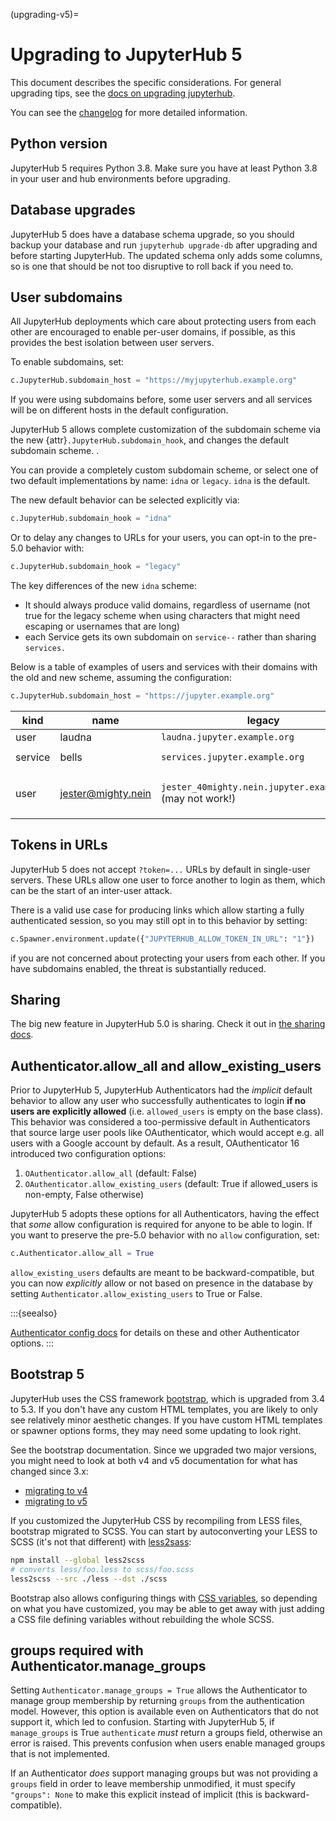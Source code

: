 (upgrading-v5)=

# Upgrading to JupyterHub 5

This document describes the specific considerations.
For general upgrading tips, see the [docs on upgrading jupyterhub](upgrading).

You can see the [changelog](changelog) for more detailed information.

## Python version

JupyterHub 5 requires Python 3.8.
Make sure you have at least Python 3.8 in your user and hub environments before upgrading.

## Database upgrades

JupyterHub 5 does have a database schema upgrade,
so you should backup your database and run `jupyterhub upgrade-db` after upgrading and before starting JupyterHub.
The updated schema only adds some columns, so is one that should be not too disruptive to roll back if you need to.

## User subdomains

All JupyterHub deployments which care about protecting users from each other are encouraged to enable per-user domains, if possible,
as this provides the best isolation between user servers.

To enable subdomains, set:

```python
c.JupyterHub.subdomain_host = "https://myjupyterhub.example.org"
```

If you were using subdomains before, some user servers and all services will be on different hosts in the default configuration.

JupyterHub 5 allows complete customization of the subdomain scheme via the new {attr}`.JupyterHub.subdomain_hook`,
and changes the default subdomain scheme.
.

You can provide a completely custom subdomain scheme, or select one of two default implementations by name: `idna` or `legacy`. `idna` is the default.

The new default behavior can be selected explicitly via:

```python
c.JupyterHub.subdomain_hook = "idna"
```

Or to delay any changes to URLs for your users, you can opt-in to the pre-5.0 behavior with:

```python
c.JupyterHub.subdomain_hook = "legacy"
```

The key differences of the new `idna` scheme:

- It should always produce valid domains, regardless of username (not true for the legacy scheme when using characters that might need escaping or usernames that are long)
- each Service gets its own subdomain on `service--` rather than sharing `services.`

Below is a table of examples of users and services with their domains with the old and new scheme, assuming the configuration:

```python
c.JupyterHub.subdomain_host = "https://jupyter.example.org"
```

| kind    | name               | legacy                                                     | idna                                                                                                  |
| ------- | ------------------ | ---------------------------------------------------------- | ----------------------------------------------------------------------------------------------------- |
| user    | laudna             | `laudna.jupyter.example.org`                               | `laudna.jupyter.example.org`                                                                          |
| service | bells              | `services.jupyter.example.org`                             | `bells--service.jupyter.example.org`                                                                  |
| user    | jester@mighty.nein | `jester_40mighty.nein.jupyter.example.org` (may not work!) | `u-jestermi--8037680.jupyter.example.org` (not as pretty, but guaranteed to be valid and not collide) |

## Tokens in URLs

JupyterHub 5 does not accept `?token=...` URLs by default in single-user servers.
These URLs allow one user to force another to login as them,
which can be the start of an inter-user attack.

There is a valid use case for producing links which allow starting a fully authenticated session,
so you may still opt in to this behavior by setting:

```python
c.Spawner.environment.update({"JUPYTERHUB_ALLOW_TOKEN_IN_URL": "1"})
```

if you are not concerned about protecting your users from each other.
If you have subdomains enabled, the threat is substantially reduced.

## Sharing

The big new feature in JupyterHub 5.0 is sharing.
Check it out in [the sharing docs](sharing-tutorial).

## Authenticator.allow_all and allow_existing_users

Prior to JupyterHub 5, JupyterHub Authenticators had the _implicit_ default behavior to allow any user who successfully authenticates to login **if no users are explicitly allowed** (i.e. `allowed_users` is empty on the base class).
This behavior was considered a too-permissive default in Authenticators that source large user pools like OAuthenticator, which would accept e.g. all users with a Google account by default.
As a result, OAuthenticator 16 introduced two configuration options:

1. `OAuthenticator.allow_all` (default: False)
2. `OAuthenticator.allow_existing_users` (default: True if allowed_users is non-empty, False otherwise)

JupyterHub 5 adopts these options for all Authenticators,
having the effect that _some_ allow configuration is required for anyone to be able to login.
If you want to preserve the pre-5.0 behavior with no `allow` configuration, set:

```python
c.Authenticator.allow_all = True
```

`allow_existing_users` defaults are meant to be backward-compatible, but you can now _explicitly_ allow or not based on presence in the database by setting `Authenticator.allow_existing_users` to True or False.

:::{seealso}

[Authenticator config docs](authenticators) for details on these and other Authenticator options.
:::

## Bootstrap 5

JupyterHub uses the CSS framework [bootstrap](https://getbootstrap.com), which is upgraded from 3.4 to 5.3.
If you don't have any custom HTML templates, you are likely to only see relatively minor aesthetic changes.
If you have custom HTML templates or spawner options forms, they may need some updating to look right.

See the bootstrap documentation. Since we upgraded two major versions, you might need to look at both v4 and v5 documentation for what has changed since 3.x:

- [migrating to v4](https://getbootstrap.com/docs/4.6/migration/)
- [migrating to v5](https://getbootstrap.com/docs/5.3/migration/)

If you customized the JupyterHub CSS by recompiling from LESS files, bootstrap migrated to SCSS.
You can start by autoconverting your LESS to SCSS (it's not that different) with [less2sass](https://github.com/ekryski/less2sass):

```bash
npm install --global less2scss
# converts less/foo.less to scss/foo.scss
less2scss --src ./less --dst ./scss
```

Bootstrap also allows configuring things with [CSS variables](https://getbootstrap.com/docs/5.3/customize/css-variables/), so depending on what you have customized, you may be able to get away with just adding a CSS file defining variables without rebuilding the whole SCSS.

## groups required with Authenticator.manage_groups

Setting `Authenticator.manage_groups = True` allows the Authenticator to manage group membership by returning `groups` from the authentication model.
However, this option is available even on Authenticators that do not support it, which led to confusion.
Starting with JupyterHub 5, if `manage_groups` is True `authenticate` _must_ return a groups field, otherwise an error is raised.
This prevents confusion when users enable managed groups that is not implemented.

If an Authenticator _does_ support managing groups but was not providing a `groups` field in order to leave membership unmodified, it must specify `"groups": None` to make this explicit instead of implicit (this is backward-compatible).
